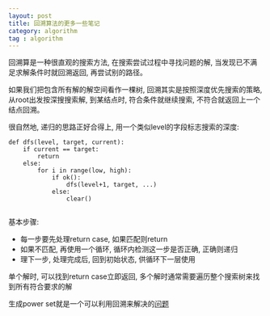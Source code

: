 ```yaml
---
layout: post
title: 回溯算法的更多一些笔记 
category: algorithm
tag : algorithm
---
```


回溯算是一种很直观的搜索方法, 在搜索尝试过程中寻找问题的解, 当发现已不满足求解条件时就回溯返回, 再尝试别的路径。 

如果我们把包含所有解的解空间看作一棵树, 回溯其实是按照深度优先搜索的策略, 从root出发按深搜搜索解, 到某结点时, 符合条件就继续搜索, 不符合就返回上一个结点回溯。 

很自然地, 递归的思路正好合得上, 用一个类似level的字段标志搜索的深度:

```
def dfs(level, target, current):
	if current == target:
		return
	else:
		for i in range(low, high):
			if ok():
				dfs(level+1, target, ...)
			else:
				clear()
				
```

基本步骤:  
* 每一步要先处理return case, 如果匹配则return  
* 如果不匹配, 再使用一个循环, 循环内检测这一步是否正确, 正确则递归  
* 理下一步, 处理完成后, 回到初始状态, 供循环下一层使用  

单个解时, 可以找到return case立即返回, 多个解时通常需要遍历整个搜索树来找到所有符合要求的解

生成power set就是一个可以利用回溯来解决的[问题](https://leetcode.com/problems/subsets/)